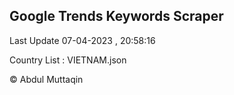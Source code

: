 

## Google Trends Keywords Scraper 
 
Last Update 07-04-2023 , 20:58:16

Country List :
VIETNAM.json



© Abdul Muttaqin 
